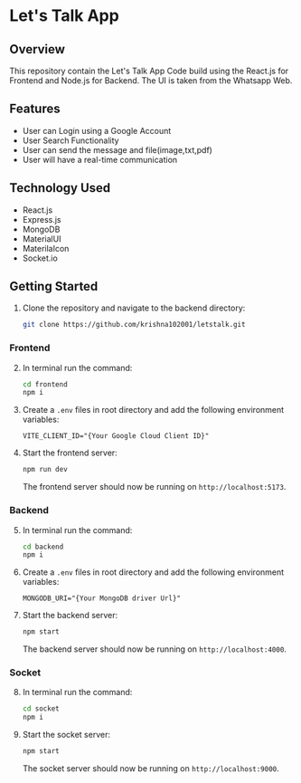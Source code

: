 <h1>Let's Talk App</h1>

## Overview

This repository contain the Let's Talk App Code build using the React.js for Frontend and Node.js for Backend. The UI is taken from the Whatsapp Web.

## Features

- User can Login using a Google Account
- User Search Functionality
- User can send the message and file(image,txt,pdf)
- User will have a real-time communication

## Technology Used

- React.js
- Express.js
- MongoDB
- MaterialUI
- MaterilaIcon
- Socket.io

## Getting Started

1. Clone the repository and navigate to the backend directory:

   ```bash
   git clone https://github.com/krishna102001/letstalk.git
   ```

### Frontend

2. In terminal run the command:

   ```bash
   cd frontend
   npm i
   ```

3. Create a `.env` files in root directory and add the following environment variables:

   ```env
   VITE_CLIENT_ID="{Your Google Cloud Client ID}"
   ```

4. Start the frontend server:

   ```bash
   npm run dev
   ```

   The frontend server should now be running on `http://localhost:5173`.

### Backend

5. In terminal run the command:

   ```bash
   cd backend
   npm i
   ```

6. Create a `.env` files in root directory and add the following environment variables:

   ```env
   MONGODB_URI="{Your MongoDB driver Url}"
   ```

7. Start the backend server:

   ```bash
   npm start
   ```

   The backend server should now be running on `http://localhost:4000`.

### Socket

8. In terminal run the command:

   ```bash
   cd socket
   npm i
   ```

9. Start the socket server:

   ```bash
   npm start
   ```

   The socket server should now be running on `http://localhost:9000`.
